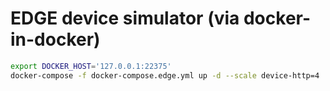 # EDGE device simulator (via docker-in-docker)

```bash
export DOCKER_HOST='127.0.0.1:22375'
docker-compose -f docker-compose.edge.yml up -d --scale device-http=4
```
